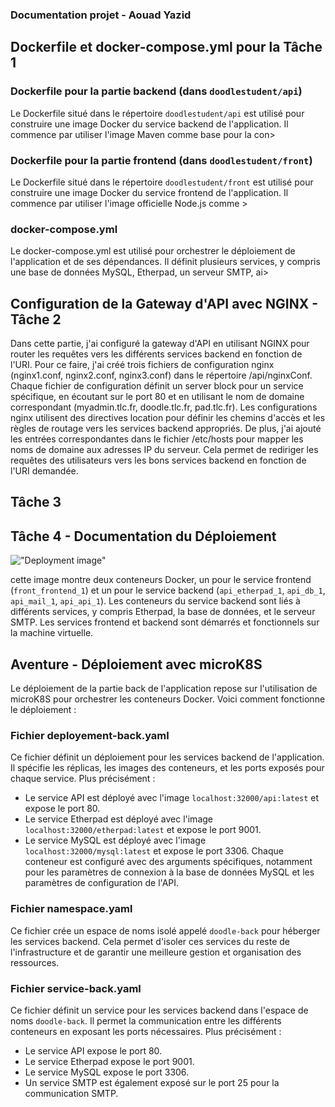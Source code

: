 ### Documentation projet - Aouad Yazid


## Dockerfile et docker-compose.yml pour la Tâche 1

### Dockerfile pour la partie backend (dans `doodlestudent/api`)

Le Dockerfile situé dans le répertoire `doodlestudent/api` est utilisé pour construire une image Docker du service backend de l'application. Il commence par utiliser l'image Maven comme base pour la con>

### Dockerfile pour la partie frontend (dans `doodlestudent/front`)

Le Dockerfile situé dans le répertoire `doodlestudent/front` est utilisé pour construire une image Docker du service frontend de l'application. Il commence par utiliser l'image officielle Node.js comme >

### docker-compose.yml

Le docker-compose.yml est utilisé pour orchestrer le déploiement de l'application et de ses dépendances. Il définit plusieurs services, y compris une base de données MySQL, Etherpad, un serveur SMTP, ai>

## Configuration de la Gateway d'API avec NGINX - Tâche 2 

Dans cette partie, j'ai configuré la gateway d'API en utilisant NGINX pour router les requêtes vers les différents services backend en fonction de l'URI. Pour ce faire, j'ai créé trois fichiers de configuration nginx (nginx1.conf, nginx2.conf, nginx3.conf) dans le répertoire /api/nginxConf. Chaque fichier de configuration définit un server block pour un service spécifique, en écoutant sur le port 80 et en utilisant le nom de domaine correspondant (myadmin.tlc.fr, doodle.tlc.fr, pad.tlc.fr). Les configurations nginx utilisent des directives location pour définir les chemins d'accès et les règles de routage vers les services backend appropriés. De plus, j'ai ajouté les entrées correspondantes dans le fichier /etc/hosts pour mapper les noms de domaine aux adresses IP du serveur. Cela permet de rediriger les requêtes des utilisateurs vers les bons services backend en fonction de l'URI demandée.

## Tâche 3

## Tâche 4 - Documentation du Déploiement
 
!["Deployment image"]([déploiment.png](https://github.com/Aouad-Yazid/doodlestudent/blob/main/deploiement.png))

cette image montre deux conteneurs Docker, un pour le service frontend (`front_frontend_1`) et un pour le service backend (`api_etherpad_1`, `api_db_1`, `api_mail_1`, `api_api_1`). Les conteneurs du service backend sont liés à différents services, y compris Etherpad, la base de données, et le serveur SMTP. Les services frontend et backend sont démarrés et fonctionnels sur la machine virtuelle.


## Aventure - Déploiement avec microK8S

Le déploiement de la partie back de l'application repose sur l'utilisation de microK8S pour orchestrer les conteneurs Docker. Voici comment fonctionne le déploiement :

### Fichier deployement-back.yaml

Ce fichier définit un déploiement pour les services backend de l'application. Il spécifie les réplicas, les images des conteneurs, et les ports exposés pour chaque service. Plus précisément :
- Le service API est déployé avec l'image `localhost:32000/api:latest` et expose le port 80.
- Le service Etherpad est déployé avec l'image `localhost:32000/etherpad:latest` et expose le port 9001.
- Le service MySQL est déployé avec l'image `localhost:32000/mysql:latest` et expose le port 3306.
Chaque conteneur est configuré avec des arguments spécifiques, notamment pour les paramètres de connexion à la base de données MySQL et les paramètres de configuration de l'API.

### Fichier namespace.yaml

Ce fichier crée un espace de noms isolé appelé `doodle-back` pour héberger les services backend. Cela permet d'isoler ces services du reste de l'infrastructure et de garantir une meilleure gestion et organisation des ressources.

### Fichier service-back.yaml

Ce fichier définit un service pour les services backend dans l'espace de noms `doodle-back`. Il permet la communication entre les différents conteneurs en exposant les ports nécessaires. Plus précisément :
- Le service API expose le port 80.
- Le service Etherpad expose le port 9001.
- Le service MySQL expose le port 3306.
- Un service SMTP est également exposé sur le port 25 pour la communication SMTP.
 

